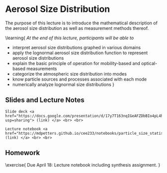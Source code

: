 # Aerosol Size Distribution
The purpose of this lecture is to introduce the mathematical description of the aerosol size distribution as well as measurement methods thereof.

\learning{
*At the end of this lecture, participants will be able to*
- interpret aerosol size distributions graphed in various domains 
- apply the lognormal aerosol size distribution function to represent aerosol size distributions
- explain the basic principle of operation for mobility-based and optical-based measurements
- categorize the atmospheric size distribution into modes 
- know particle sources and processes associated with each mode
- numerically analyze lognormal size distributions 
}

## Slides and Lecture Notes

~~~
Slide deck <a href="https://docs.google.com/presentation/d/17y7T163nqIGeAFZDbBIo4pL4hLMYcyf2tjVWJWxF3sY/edit?usp=sharing"> (link) </a> <br> <br>
~~~

~~~
Lecture notebook <a href="https://mdpetters.github.io/cee233/notebooks/particle_size_statistics/"> (link) </a> <br> <br>
~~~


## Homework

\exercise{
Due April 18: Lecture notebook including synthesis assignment. 
}
